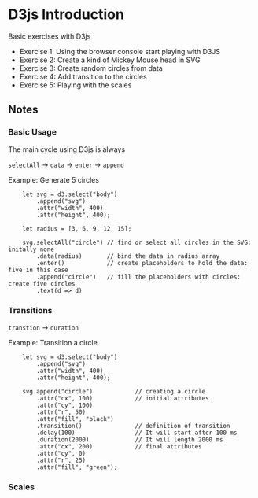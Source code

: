 # D3js Introduction
Basic exercises with D3js

* Exercise 1: Using the browser console start playing with D3JS
* Exercise 2: Create a kind of Mickey Mouse head in SVG
* Exercise 3: Create random circles from data
* Exercise 4: Add transition to the circles
* Exercise 5: Playing with the scales

## Notes

### Basic Usage

The main cycle using D3js is always

`selectAll` -> `data` -> `enter` -> `append`

Example: Generate 5 circles
```
    let svg = d3.select("body")
        .append("svg")
        .attr("width", 400)
        .attr("height", 400);

    let radius = [3, 6, 9, 12, 15];

    svg.selectAll("circle") // find or select all circles in the SVG: initally none
        .data(radius)       // bind the data in radius array
        .enter()            // create placeholders to hold the data: five in this case
        .append("circle")   // fill the placeholders with circles: create five circles
        .text(d => d)
```

### Transitions

`transtion` -> `duration`

Example: Transition a circle
```
    let svg = d3.select("body")
        .append("svg")
        .attr("width", 400)
        .attr("height", 400);

    svg.append("circle")            // creating a circle
        .attr("cx", 100)            // initial attributes
        .attr("cy", 100)
        .attr("r", 50)
        .attr("fill", "black")
        .transition()               // definition of transition
        .delay(100)                 // It will start after 100 ms       
        .duration(2000)             // It will length 2000 ms
        .attr("cx", 200)            // final attributes
        .attr("cy", 0)
        .attr("r", 25)
        .attr("fill", "green");
```

### Scales